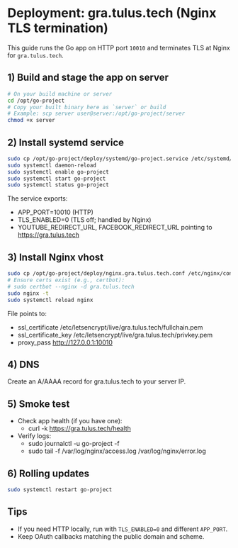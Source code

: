 # Deployment: gra.tulus.tech (Nginx TLS termination)

This guide runs the Go app on HTTP port `10010` and terminates TLS at Nginx for `gra.tulus.tech`.

## 1) Build and stage the app on server

```bash
# On your build machine or server
cd /opt/go-project
# Copy your built binary here as `server` or build
# Example: scp server user@server:/opt/go-project/server
chmod +x server
```

## 2) Install systemd service

```bash
sudo cp /opt/go-project/deploy/systemd/go-project.service /etc/systemd/system/go-project.service
sudo systemctl daemon-reload
sudo systemctl enable go-project
sudo systemctl start go-project
sudo systemctl status go-project
```

The service exports:
- APP_PORT=10010 (HTTP)
- TLS_ENABLED=0 (TLS off; handled by Nginx)
- YOUTUBE_REDIRECT_URL, FACEBOOK_REDIRECT_URL pointing to https://gra.tulus.tech

## 3) Install Nginx vhost

```bash
sudo cp /opt/go-project/deploy/nginx.gra.tulus.tech.conf /etc/nginx/conf.d/gra.tulus.tech.conf
# Ensure certs exist (e.g., certbot):
# sudo certbot --nginx -d gra.tulus.tech
sudo nginx -t
sudo systemctl reload nginx
```

File points to:
- ssl_certificate /etc/letsencrypt/live/gra.tulus.tech/fullchain.pem
- ssl_certificate_key /etc/letsencrypt/live/gra.tulus.tech/privkey.pem
- proxy_pass http://127.0.0.1:10010

## 4) DNS

Create an A/AAAA record for gra.tulus.tech to your server IP.

## 5) Smoke test

- Check app health (if you have one):
  - curl -k https://gra.tulus.tech/health
- Verify logs:
  - sudo journalctl -u go-project -f
  - sudo tail -f /var/log/nginx/access.log /var/log/nginx/error.log

## 6) Rolling updates

```bash
sudo systemctl restart go-project
```

## Tips
- If you need HTTP locally, run with `TLS_ENABLED=0` and different `APP_PORT`.
- Keep OAuth callbacks matching the public domain and scheme.

